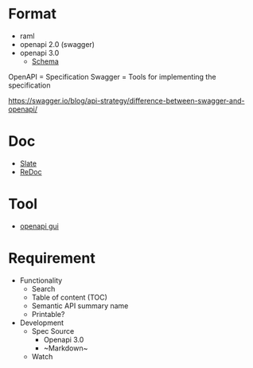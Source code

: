 # Format
- raml
- openapi 2.0 (swagger)
- openapi 3.0
  - [Schema](https://github.com/OAI/OpenAPI-Specification/blob/master/versions/3.0.2.md#schema)

OpenAPI = Specification
Swagger = Tools for implementing the specification
 
https://swagger.io/blog/api-strategy/difference-between-swagger-and-openapi/

# Doc
- [Slate](https://github.com/lord/slate)
- [ReDoc](https://github.com/Rebilly/ReDoc)

# Tool
- [openapi gui](https://mermade.github.io/openapi-gui/)

# Requirement
- Functionality
  - Search
  - Table of content (TOC)
  - Semantic API summary name
  - Printable?
- Development
  - Spec Source
    - Openapi 3.0
    - ~Markdown~
  - Watch
